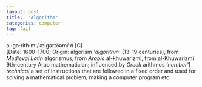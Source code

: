 ```yaml
---
layout: post
title:  "Algorithm"
categories: computer
tag: fail
---
```

<DIV style="MARGIN: 0px 0px 5px">al<B>·</B>go<B>·</B>rith<B>·</B>m /ˈælgərɪðəm/ <I>n</I> [C] <BR>[Date: 1600-1700; Origin: algorism <I>'algorithm'</I> (13-19 centuries), from <I>Medieval Latin</I> algorismus, from <I>Arabic</I> al-khuwarizmi, from al-Khuwarizmi 9th-century Arab mathematician; influenced by <I>Greek</I> arithmos <I>'number'</I>]<BR><I>technical</I> a set of instructions that are followed in a fixed order and used for solving a mathematical problem, making a computer program etc</DIV>
